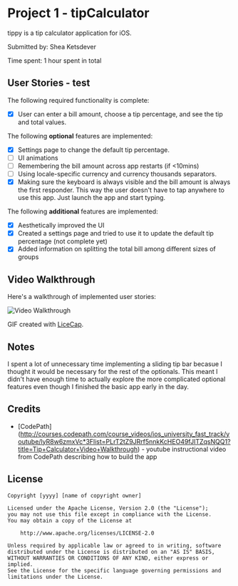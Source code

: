 # Project 1 - tipCalculator

tippy is a tip calculator application for iOS.

Submitted by: Shea Ketsdever

Time spent: 1 hour spent in total

## User Stories - test

The following required functionality is complete:

* [x] User can enter a bill amount, choose a tip percentage, and see the tip and total values.

The following **optional** features are implemented:
* [x] Settings page to change the default tip percentage.
* [ ] UI animations
* [ ] Remembering the bill amount across app restarts (if <10mins)
* [ ] Using locale-specific currency and currency thousands separators.
* [x] Making sure the keyboard is always visible and the bill amount is always the first responder. This way the user doesn't have to tap anywhere to use this app. Just launch the app and start typing.

The following **additional** features are implemented:

- [x] Aesthetically improved the UI
- [x] Created a settings page and tried to use it to update the default tip percentage (not complete yet)
- [x] Added information on splitting the total bill among different sizes of groups

## Video Walkthrough

Here's a walkthrough of implemented user stories:

<img src='http://i.imgur.com/D022Hv6.gif' title='Video Walkthrough' width='' alt='Video Walkthrough' />

GIF created with [LiceCap](http://www.cockos.com/licecap/).

## Notes

I spent a lot of unnecessary time implementing a sliding tip bar becasue I thought it would be necessary for the rest of the optionals. This meant I didn't have enough time to actually explore the more complicated optional features even though I finished the basic app early in the day.

## Credits

- [CodePath] (http://courses.codepath.com/course_videos/ios_university_fast_track/youtube/lyR8w6zmxVc*3Flist=PLrT2tZ9JRrf5nnkKcHEO49fJITZqsNQQ1?title=Tip+Calculator+Video+Walkthrough) - youtube instructional video from CodePath describing how to build the app

## License

    Copyright [yyyy] [name of copyright owner]

    Licensed under the Apache License, Version 2.0 (the "License");
    you may not use this file except in compliance with the License.
    You may obtain a copy of the License at

        http://www.apache.org/licenses/LICENSE-2.0

    Unless required by applicable law or agreed to in writing, software
    distributed under the License is distributed on an "AS IS" BASIS,
    WITHOUT WARRANTIES OR CONDITIONS OF ANY KIND, either express or implied.
    See the License for the specific language governing permissions and
    limitations under the License.

